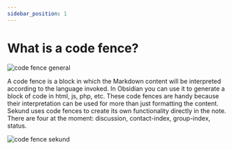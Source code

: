 ```yaml
---
sidebar_position: 1
---
```


# What is a code fence?

![code fence general](/img/code-fence-general.svg)

A code fence is a block in which the Markdown content will be interpreted according to the language invoked. In Obsidian you can use it to generate a block of code in html, js, php, etc.
These code fences are handy because their interpretation can be used for more than just formatting the content.
Sekund uses code fences to create its own functionality directly in the note. There are four at the moment: discussion, contact-index, group-index, status.

![code fence sekund](/img/code-fence-sekund.svg)
